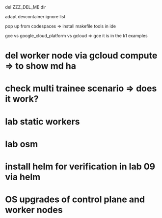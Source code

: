 del ZZZ_DEL_ME dir

adapt devcontainer ignore list

pop up from codespaces => install makefile tools in ide

gce vs google_cloud_platform vs gcloud => gce it is in the k1 examples

<!-- -var=control_plane_target_pool_members_count=1
 -->

# del worker node via gcloud compute => to show md ha

# check multi trainee scenario => does it work?

# lab static workers

# lab osm

# install helm for verification in lab 09 via helm

# OS upgrades of control plane and worker nodes
